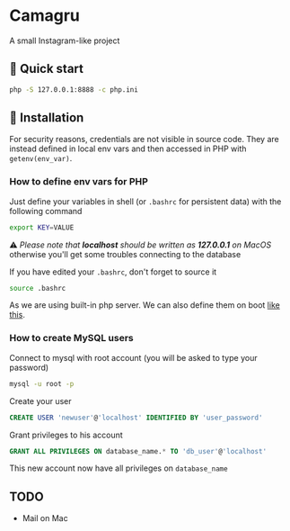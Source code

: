 # Camagru

A small Instagram-like project

## 🚀 Quick start

```bash
php -S 127.0.0.1:8888 -c php.ini
```

## 🔧 Installation

For security reasons, credentials are not visible in source code. They are instead defined in local env vars and then accessed in PHP with `getenv(env_var)`.

### **How to define env vars for PHP**

Just define your variables in shell (or `.bashrc` for persistent data) with the following command

```bash
export KEY=VALUE
```

⚠️ _Please note that **localhost** should be written as **127.0.0.1** on MacOS_ otherwise you'll get some troubles connecting to the database

If you have edited your `.bashrc`, don't forget to source it

```bash
source .bashrc
```

As we are using built-in php server. We can also define them on boot [like this](https://www.php.net/manual/fr/features.commandline.webserver.php#124576).

### **How to create MySQL users**

Connect to mysql with root account (you will be asked to type your password)

```bash
mysql -u root -p
```

Create your user

```sql
CREATE USER 'newuser'@'localhost' IDENTIFIED BY 'user_password'
```

Grant privileges to his account

```sql
GRANT ALL PRIVILEGES ON database_name.* TO 'db_user'@'localhost'
```

This new account now have all privileges on `database_name`

## TODO

- Mail on Mac
